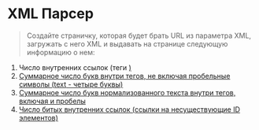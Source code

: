 # XML Парсер

> Создайте страничку, которая будет брать URL из параметра XML,
> загружать с него XML и выдавать на странице следующую информацию о нем:

1. Число внутренних ссылок (теги <a href="#id">)
2. Суммарное число букв внутри тегов, не включая пробельные символы (<aaa dd="ddd">text</aaa> - четыре буквы)
3. Суммарное число букв нормализованного текста внутри тегов, включая и пробелы
4. Число битых внутренних ссылок (ссылки на несуществующие ID элементов)